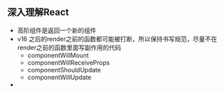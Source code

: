 ## 深入理解React
- 高阶组件是返回一个新的组件
- v16 之后的render之前的函数都可能被打断，所以保持书写规范，尽量不在render之前的函数里面写副作用的代码
    - componentWillMount
    - componentWillReceiveProps
    - componentShouldUpdate
    - componentWillUpdate
- 